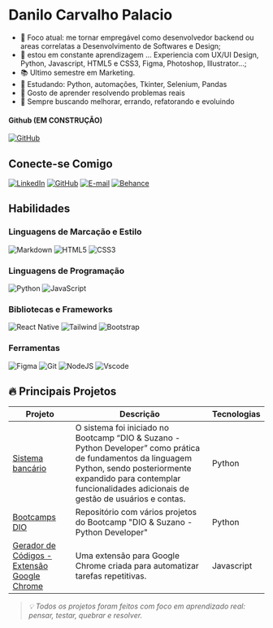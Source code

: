 # Danilo Carvalho Palacio

- 🎯 Foco atual: me tornar empregável como desenvolvedor backend ou areas correlatas a Desenvolvimento de Softwares e Design;
- 🌱 estou em constante aprendizagem  ...  Experiencia com UX/UI Design, Python, Javascript, HTML5 e CSS3, Figma, Photoshop, Illustrator...;
- 📚 Ultimo semestre em Marketing.
- 📌 Estudando: Python, automações, Tkinter, Selenium, Pandas
- 🧪 Gosto de aprender resolvendo problemas reais
- 📘 Sempre buscando melhorar, errando, refatorando e evoluindo



#### Github (EM CONSTRUÇÃO)

[![GitHub](https://img.shields.io/badge/GitHub-100000?style=for-the-badge&logo=github&logoColor=white)](https://danilo-palacio.github.io/)

## Conecte-se Comigo

[![LinkedIn](https://img.shields.io/badge/LinkedIn-0077B5?style=for-the-badge&logo=linkedin&logoColor=white)](https://www.linkedin.com/in/danilocpalacio/)
[![GitHub](https://img.shields.io/badge/GitHub-100000?style=for-the-badge&logo=github&logoColor=white)](https://github.com/Danilo-Palacio)
[![E-mail](https://img.shields.io/badge/-Email-000?style=for-the-badge&logo=microsoft-outlook&logoColor=007BFF)](mailto:danilo-palacio@hotmail.com)
[![Behance](https://img.shields.io/badge/Behance-000?style=for-the-badge&logo=microsoft-outlook&logoColor=007BFF)](https://www.behance.net/DaniloPalacio)


## Habilidades
### Linguagens de Marcação e Estilo
![Markdown](https://img.shields.io/badge/Markdown-000?style=for-the-badge&logo=markdown)
![HTML5](https://img.shields.io/badge/HTML5-E34F26?style=for-the-badge&logo=html5&logoColor=white)
![CSS3](https://img.shields.io/badge/CSS3-1572B6?style=for-the-badge&logo=css3&logoColor=white)

### Linguagens de Programação
![Python](https://img.shields.io/badge/python-3670A0?style=for-the-badge&logo=python&logoColor=ffdd54)
![JavaScript](https://img.shields.io/badge/JavaScript-F7DF1E?style=for-the-badge&logo=javascript&logoColor=black)

### Bibliotecas e Frameworks
![React Native](https://img.shields.io/badge/React_Native-20232A?style=for-the-badge&logo=react&logoColor=61DAFB)
![Tailwind](https://img.shields.io/badge/tailwindcss-%2338B2AC.svg?style=for-the-badge&logo=tailwind-css&logoColor=white)
![Bootstrap](https://img.shields.io/badge/-boostrap-0D1117?style=for-the-badge&logo=bootstrap&labelColor=0D1117)

### Ferramentas
![Figma](https://img.shields.io/badge/Figma-696969?style=for-the-badge&logo=figma&logoColor=figma)
![Git](https://img.shields.io/badge/GIT-E44C30?style=for-the-badge&logo=git&logoColor=white)
![NodeJS](https://img.shields.io/badge/node.js-6DA55F?style=for-the-badge&logo=node.js&logoColor=white)
![Vscode](https://img.shields.io/badge/Vscode-007ACC?style=for-the-badge&logo=visual-studio-code&logoColor=white)


## 🔥 Principais Projetos

| Projeto | Descrição | Tecnologias |
|--------|-----------|-------------|
| [Sistema bancário](https://github.com/Danilo-Palacio/projetos_python_DIO) | O sistema foi iniciado no Bootcamp “DIO & Suzano - Python Developer” como prática de fundamentos da linguagem Python, sendo posteriormente expandido para contemplar funcionalidades adicionais de gestão de usuários e contas. | Python |
| [Bootcamps DIO](https://github.com/Danilo-Palacio/projetos_python_DIO) | Repositório com vários projetos do Bootcamp "DIO & Suzano - Python Developer" | Python |
| [Gerador de Códigos - Extensão Google Chrome ](https://github.com/Danilo-Palacio/Gerador_de_codigos_CTN) | Uma extensão para Google Chrome criada para automatizar tarefas repetitivas. | Javascript |

> *💡 Todos os projetos foram feitos com foco em aprendizado real: pensar, testar, quebrar e resolver.*

